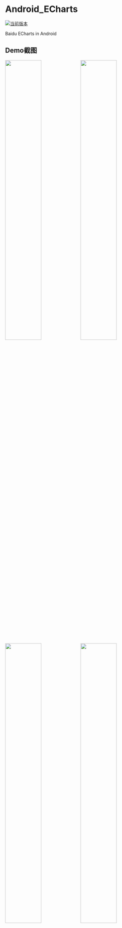 # Android_ECharts
[![当前版本](https://jitpack.io/v/amorYin/Android_ECharts.svg)](https://jitpack.io/#amorYin/Android_ECharts)

Baidu ECharts in Android
## Demo截图

<div><img src="https://github.com/amorYin/Android_ECharts/blob/master/images/331581665532_.pic.jpg" width = "48%" height = "auto" align=left/><img src="https://github.com/amorYin/Android_ECharts/blob/master/images/341581665533_.pic.jpg" width = "48%" height = "auto" align=right/></div>
<div height = "10"/>
<div><img src="https://github.com/amorYin/Android_ECharts/blob/master/images/371581665536_.pic.jpg" width = "48%" height = "auto"/><img src="https://github.com/amorYin/Android_ECharts/blob/master/images/361581665535_.pic.jpg" width = "48%" height = "auto"/></div>

## 集成指南
第一步. 在您的主项目`build.gradle`添加以下内容:

	allprojects {
		repositories {
			...
			maven { url 'https://jitpack.io' }
		}
	}

第二步. 在 `dependency` 中添加以下依赖

	dependencies {
		implementation 'com.github.abel533:ECharts:3.0.0.6'
	        implementation 'com.github.amorYin:Android_ECharts:v0.0.3'
	}
## EChartView使用指南
在 使用的Activity的 `layout` 文件中引入
```
    <com.yzproj.echarts.client.EChartView
       	android:id="@+id/chartView"
        android:layout_width="match_parent"
        android:layout_height="match_parent"
        android:layout_marginBottom="56dp"/>
```
Activity中初始化chartView，必须实现`EChartsDataSource` 接口,可实现`EChartsEventHandler`、`EChartsWebClient`两个接口
```
	chartView = findViewById(R.id.chartView);
        chartView.setDataSource(this);//EChartsDataSource 必须实现
        chartView.setDelegate(this);//EChartsWebClient 页面加载回调 
```
Activity例子
```
***
class MainActivity : AppCompatActivity(),EChartsDataSource, EChartsEventHandler {

    override fun onCreate(savedInstanceState: Bundle?) {
        super.onCreate(savedInstanceState)
        setContentView(R.layout.activity_main)
        chartView.setType(8)
        chartView.setDataSource(this)
        chartView.setDelegate(this)
    }

    override fun echartOptions(view:View?): GsonOption? {
        val option = GsonOption()
        option.legend("高度(km)与气温(°C)变化关系")
        option.toolbox().show(true).feature(Tool.mark, Tool.dataView, MagicType(Magic.line, Magic.bar), Tool.restore, Tool.saveAsImage)
        option.calculable(true)
        option.tooltip().trigger(Trigger.axis).formatter("Temperature : <br/>{b}km : {c}°C")

        val valueAxis = ValueAxis()
        valueAxis.axisLabel().formatter("{value} °C")
        option.xAxis(valueAxis)

        val categoryAxis = CategoryAxis()
        categoryAxis.axisLine().onZero(false)
        categoryAxis.axisLabel().formatter("{value} km")
        categoryAxis.boundaryGap(false)
        categoryAxis.data(0, 10, 20, 30, 40, 50, 60, 70, 80)
        categoryAxis.clickable = true
        option.yAxis(categoryAxis)

        val line = Line()
        line.smooth(true).name("高度(km)与气温(°C)变化关系").data(15, -50, -56.5, -46.5, -22.1, -2.5, -27.7, -55.7, -76.5).itemStyle().normal().lineStyle().shadowColor("rgba(0,0,0,0.4)")
        option.series(line)
        return option
    }

    override fun echartOptionsString(view:View?): String {
        return  super.echartOptionsString(view)
    }

    override fun removeEChartActionEvents(view:View?): Array<EChartsEventAction> {
        return arrayOf()
    }

    override fun addEChartActionEvents(view:View?): Array<EChartsEventAction> {
        return arrayOf(EChartsEventAction.Click,EChartsEventAction.DataRangeSelected,EChartsEventAction.LegendSelectChanged)
    }

    override fun onHandlerResponseAction(view:View?,action: EChartsEventAction,data:String?) {
        Toast.makeText(baseContext,data,Toast.LENGTH_SHORT).show()
    }
}

```
---
### `EChartsDataSource`接口有四个方法
>[GsonOption](https://github.com/amorYin/ECharts)
```
    fun echartOptions(view: View?): GsonOption? {return null} //返回一个GsonOption，优先使用，和第二个方法必须实现一个
    fun echartOptionsString(view: View?): String{ return GsonOption().toString() } //返回json字符串
    fun removeEChartActionEvents(view: View?):Array<EChartsEventAction>{return arrayOf()} //删除事件集合
    fun addEChartActionEvents(view: View?):Array<EChartsEventAction>{return arrayOf()} //添加事件集合
```
### `EChartsEventHandler`接口有四个方法
```
    //如果实现了dataSource的添加事件方法的事件触发回调
    fun onHandlerResponseAction(view: View?,action:EChartsEventAction,data:String?)
    fun onHandlerResponseRemoveAction(view: View?,action:EChartsEventAction){}
```
### `EChartsEventAction`事件枚举,目前支持下列事件
```
    None                ("undefine"),//未定义
    Resize              ("resize"),//调整
    Click               ("click"),
    DoubleClick         ("dblclick"),
    DataChanged         ("datachanged"),
    DataZoom            ("datazoom"),
    DataRangeSelected   ("datarangeselected"),
    LegendSelected      ("legendselected"),
    LegendSelectChanged ("legendselectchanged"),
    MapSelected         ("mapselected"),
    PieSelected         ("pieselected"),
    MagicTypeChange     ("magictypechanged"),
    DataViewChanged     ("dataViewchanged"),
    GeoSelectChanged    ("geoselectchanged"),
    TimelineChanged     ("timelinechanged");
```
### `EChartsWebClient`是页面加载的web接口，如果想要控制可实现
```
    fun shouldOverrideUrlLoading(view: View?, webView: WebView?, request: WebResourceRequest?){}

    fun onPageStarted(view: View?, webView: WebView?, url: String?, favicon: Bitmap?){}

    fun onPageFinished(view: View?, webView: WebView?, url: String?){}

    fun onLoadResource(view: View?, webView: WebView?, url: String?){}

    fun onReceivedError(view: View?, webView: WebView?, request: WebResourceRequest?, error: WebResourceError?){}

    fun onJsAlert(view: View?, webView: WebView?, url: String?, message: String?, result: JsResult?){}

    fun onJsConfirm(view: View?, webView: WebView?, url: String?, message: String?, result: JsResult?){}

    fun onJsPrompt(view: View?, webView: WebView?, url: String?, message: String?, defaultValue: String?, result: JsPromptResult?){}

    fun onProgressChanged(view: View?, webView: WebView?, newProgress: Int){}

    fun onReceivedTitle(view: View?, webView: WebView?, title: String?){}
```
## 写在最后
因为某个项目使用，所以功能是定制化的，如发现问题或者改善的意见，欢迎留言。

># 参考
>liuzh项目[ECharts](https://github.com/abel533/ECharts)<br>
>tomas项目[EChartsAndroid](https://github.com/kontafu/EChartsAndroid)
